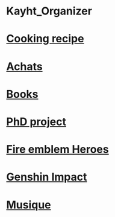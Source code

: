 # Kayht_Organizer

# [Cooking recipe](https://kayht.github.io/Kayht_Organizer/Cooking/Main)

# [Achats](https://kayht.github.io/Kayht_Organizer/Achats/Main)

# [Books](https://kayht.github.io/Kayht_Organizer/Books/Main)

# [PhD project](https://alexishucteau.github.io/PhD_project/)

# [Fire emblem Heroes](https://kayht.github.io/Kayht_Organizer/Feh/Main)

# [Genshin Impact](https://kayht.github.io/Kayht_Organizer/Genshin_Impact/Main)

# [Musique](https://kayht.github.io/Kayht_Organizer/Musique/Main)
